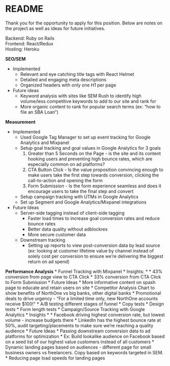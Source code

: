 # README

Thank you for the opportunity to apply for this position. Below are notes on the project as well as ideas for future initiatives.

Backend: Ruby on Rails\
Frontend: React/Redux\
Hosting: Heroku

**SEO/SEM**
* Implemented
    * Relevant and eye catching title tags with React Helmet
    * Detailed and engaging meta descriptions
    * Organized headers with only one H1 per page
* Future ideas
    * Keyword analysis with sites like SEM Rush to identify high volume/less competitive keywords to add to our site and rank for
    * More organic content to rank for popular search terms (ex: “how to file an SBA Loan”)

**Measurement**
* Implemented
    * Used Google Tag Manager to set up event tracking for Google Analytics and Mixpanel
    * Setup goal tracking and goal values in Google Analytics for 3 goals
        1. Greater than 5 Seconds on the Page - is the site and its content hooking users and preventing high bounce rates, which are especially common on ad platforms?
        2. CTA Button Click - Is the value proposition convincing enough to make users take the first step towards conversion, clicking the call-to-action and opening the form
        3. Form Submission - Is the form experience seamless and does it encourage users to take the final step and convert
    * Setup campaign tracking with UTMs in Google Analytics
    * Set up Segment and Google Analytics/Mixpanel integrations 
* Future Ideas
    * Server-side tagging instead of client-side tagging
        * Faster load times to increase goal conversion rates and reduce bounce rates
        * Better data quality without adblockres
        * More secure customer data
    * Downstream tracking
        * Setting up reports to view post-conversion data by lead source (ex: looking at customer lifetime value by channel instead of solely cost per conversion to ensure we’re delivering the biggest return on ad spend)
        
**Performance Analysis**
    * Funnel Tracking with Mixpanel
        * Insights:
            * 
            * 43% conversion from page view to CTA Click
            * 33% conversion from CTA Click to Form Submission
        * Future Ideas
            * More informative content on spash page to educate and retain users on site
                * Competitor Analysis Chart to show benefits of NorthOne vs big banks, other digital banks
                * Promotional deals to drive urgency - “For a limited time only, new NorthOne accounts receive $100!"
            * A/B testing different stages of funnel
                * Copy tests
                * Design tests
                * Form length tests
    * Campaign/Source Tracking with Google Analytics
        *  Insights
            * 
                * Facebook driving highest conversion rate, but lowest volume - increase budgets there
                * LinkedIn has the highest bounce rate at 50%, audit targeting/placements to make sure we’re reaching a quality audience
        * Future Ideas
            * Passing downstream conversion data to ad platforms for optimization
                * Ex: Build lookalike audience on Facebook based on a seed list of our highest value customers instead of all customers
            * Dynamic landing pages based on audiences - different page for small business owners vs freelancers. Copy based on keywords targeted in SEM.
            * Reducing page load speeds for landing pages

        

